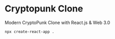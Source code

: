 # Cryptopunk Clone

Modern CryptoPunk Clone with React.js &amp; Web 3.0

```
npx create-react-app .
```

